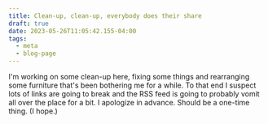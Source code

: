 ```yaml
---
title: Clean-up, clean-up, everybody does their share
draft: true
date: 2023-05-26T11:05:42.155-04:00
tags:
  - meta
  - blog-page
---
```

I'm working on some clean-up here, fixing some things and rearranging some furniture that's been bothering me for a while. To that end I suspect lots of links are going to break and the RSS feed is going to probably vomit all over the place for a bit. I apologize in advance. Should be a one-time thing. (I hope.)
